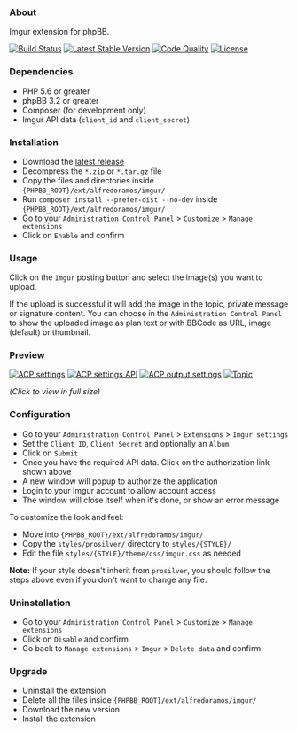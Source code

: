 ### About

Imgur extension for phpBB.

[![Build Status](https://img.shields.io/travis/AlfredoRamos/phpbb-ext-imgur.svg?style=flat-square)](https://travis-ci.org/AlfredoRamos/phpbb-ext-imgur) [![Latest Stable Version](https://img.shields.io/github/tag/AlfredoRamos/phpbb-ext-imgur.svg?label=stable&style=flat-square)](https://github.com/AlfredoRamos/phpbb-ext-imgur/releases) [![Code Quality](https://img.shields.io/codacy/grade/96ac8d6766cb481483284c89cca8b347.svg?style=flat-square)](https://app.codacy.com/app/AlfredoRamos/phpbb-ext-imgur) [![License](https://img.shields.io/github/license/AlfredoRamos/phpbb-ext-imgur.svg?style=flat-square)](https://raw.githubusercontent.com/AlfredoRamos/phpbb-ext-imgur/master/license.txt)

### Dependencies

- PHP 5.6 or greater
- phpBB 3.2 or greater
- Composer (for development only)
- Imgur API data (`client_id` and `client_secret`)

### Installation

- Download the [latest release](https://github.com/AlfredoRamos/phpbb-ext-imgur/releases)
- Decompress the `*.zip` or `*.tar.gz` file
- Copy the files and directories inside `{PHPBB_ROOT}/ext/alfredoramos/imgur/`
- Run `composer install --prefer-dist --no-dev` inside `{PHPBB_ROOT}/ext/alfredoramos/imgur/`
- Go to your `Administration Control Panel` > `Customize` > `Manage extensions`
- Click on `Enable` and confirm

### Usage

Click on the `Imgur` posting button and select the image(s) you want to upload.

If the upload is successful it will add the image in the topic, private message or signature content. You can choose in the `Administration Control Panel` to show the uploaded image as plan text or with BBCode as URL, image (default) or thumbnail.

### Preview

[![ACP settings](https://i.imgur.com/FDKbWoqt.png)](https://i.imgur.com/FDKbWoq.png) [![ACP settings API](https://i.imgur.com/xxCEse7t.png)](https://i.imgur.com/xxCEse7.png) [![ACP output settings](https://i.imgur.com/CKcYnY2t.png)](https://i.imgur.com/CKcYnY2.png) [![Topic](https://i.imgur.com/8C7sMR2t.png)](https://i.imgur.com/8C7sMR2.png)

*(Click to view in full size)*

### Configuration

- Go to your `Administration Control Panel` > `Extensions` > `Imgur settings`
- Set the `Client ID`, `Client Secret` and optionally an `Album`
- Click on `Submit`
- Once you have the required API data. Click on the authorization link shown above
- A new window will popup to authorize the application
- Login to your Imgur account to allow account access
- The window will close itself when it's done, or show an error message

To customize the look and feel:

- Move into `{PHPBB_ROOT}/ext/alfredoramos/imgur/`
- Copy the `styles/prosilver/` directory to `styles/{STYLE}/`
- Edit the file `styles/{STYLE}/theme/css/imgur.css` as needed

**Note:** If your style doesn't inherit from `prosilver`, you should follow the steps above even if you don't want to change any file.

### Uninstallation

- Go to your `Administration Control Panel` > `Customize` > `Manage extensions`
- Click on `Disable` and confirm
- Go back to `Manage extensions` > `Imgur` > `Delete data` and confirm

### Upgrade

- Uninstall the extension
- Delete all the files inside `{PHPBB_ROOT}/ext/alfredoramos/imgur/`
- Download the new version
- Install the extension
